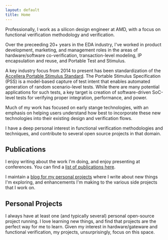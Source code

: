 ```yaml
---
layout: default
title: Home
---
```


Professionally, I work as a silicon design engineer at AMD, with a focus on 
functional verification methodology and verification.

Over the preceeding 20+ years in the EDA industry, I've worked in product 
development, marketing, and management roles in the areas of 
hardware/software co-verification, transaction-level modeling, IP 
encapsulation and reuse, and Portable Test and Stimulus.

A key industry focus from 2014 to present has been standardization of
the [Accellera Portable Stimulus Standard](https://www.accellera.org/activities/working-groups/portable-stimulus).
The Portable Stimulus Specification (PSS) is
a model-based capture of test intent that enables automated 
generation of random scenario-level tests. While there are 
many potential applications for such tests, a key target is
creation of software-driven SoC-level tests for verifying 
proper integration, performance, and power.

Much of my work has focused on early stange technologies, with an emphasis
on helping users understand how best to incorporate these new technologies
into their existing design and verification flows.

I have a deep personal interest in functional verification methodologies and 
techniques, and contribute to several open source projects in that domain. 

## Publications
I enjoy writing about the work I'm doing, and enjoy presenting 
at conferences. You can find a [list of publications here](publications.html). 

I maintain a [blog for my personal projects](https://bitsbytesgates.com/)
where I write about new things I'm exploring, and enhancements
I'm making to the various side projects that I work on. 

## Personal Projects

I always have at least one (and typically several) personal
open-source project running. I love learning new things, and
find that projects are the perfect way for me to learn. Given my
interest in hardware/gateware and functional verification, 
my projects, unsurprisingly, focus on this space. 


